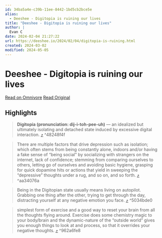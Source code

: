 ```yaml
---
id: 34ba5a4e-c39b-11ee-8442-1bd5cb2bce5e
alias:
  - Deeshee - Digitopia is ruining our lives
title: "Deeshee - Digitopia is ruining our lives"
author: |
  Evan C
date: 2024-02-04 21:27:22
url: https://deeshee.io/2024/02/04/digitopia-is-ruining.html
created: 2024-03-02
modified: 2024-05-05
---
```


# Deeshee - Digitopia is ruining our lives

[Read on Omnivore](https://omnivore.app/me/deeshee-digitopia-is-ruining-our-lives-18d75c9f6b7)
[Read Original](https://deeshee.io/2024/02/04/digitopia-is-ruining.html)

## Highlights

> **Digitopia (pronunciation: dij-i-toh-pee-uh)** — an idealized but ultimately isolating and detached state induced by excessive digital interaction. [⤴️](https://omnivore.app/me/deeshee-digitopia-is-ruining-our-lives-18d75c9f6b7#48248f4f-aff1-4ea2-80ba-267f05a4959c)  ^48248f4f

> There are multiple factors that drive depression such as isolation; which often stems from being constantly alone, indoors and/or having a fake sense of “being social” by socializing with strangers on the internet, lack of confidence; stemming from comparing ourselves to others, letting go of ourselves and avoiding basic hygiene, grasping for quick dopamine hits or actions that yield in sweeping the “depressive” thoughts under a rug, and so on, and so forth. [⤴️](https://omnivore.app/me/deeshee-digitopia-is-ruining-our-lives-18d75c9f6b7#aa34076a-0a39-4261-8d4f-a0aa7a63c68e)  ^aa34076a

> Being in the Digitopian state usually means living on autopilot. Grabbing one thing after the other, trying to get through the day, distracting yourself at any negative emotion you face. [⤴️](https://omnivore.app/me/deeshee-digitopia-is-ruining-our-lives-18d75c9f6b7#5034bde0-038f-4d36-a17c-104d3bba389a)  ^5034bde0

> simplest form of exercise and a good way to reset your brain from all the thoughts flying around. Exercise does some chemistry magic to your body/brain and the dynamic-nature of the “outside world” gives you enough things to look at and process, so that it overrides your negative thoughts. [⤴️](https://omnivore.app/me/deeshee-digitopia-is-ruining-our-lives-18d75c9f6b7#962a6fe8-812e-4111-8163-1f77cf00e377)  ^962a6fe8

